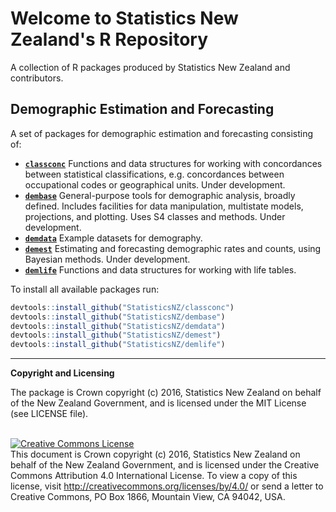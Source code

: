 # Welcome to Statistics New Zealand's R Repository

A collection of R packages produced by Statistics New Zealand and contributors.


## Demographic Estimation and Forecasting

A set of packages for demographic estimation and forecasting consisting of:

+ [**`classconc`**](https://github.com/StatisticsNZ/classconc) Functions and data structures for working with concordances between statistical classifications, e.g. concordances between  occupational codes or geographical units. Under development.
+ [**`dembase`**](https://github.com/StatisticsNZ/dembase) General-purpose tools for demographic analysis, broadly defined.  Includes facilities for data manipulation, multistate models, projections, and plotting.  Uses S4 classes and methods. Under development.
+ [**`demdata`**](https://github.com/StatisticsNZ/demdata) Example datasets for demography.
+ [**`demest`**](https://github.com/StatisticsNZ/demest) Estimating and forecasting demographic rates and counts, using Bayesian methods.  Under development.
+ [**`demlife`**](https://github.com/StatisticsNZ/demlife) Functions and data structures for working with life tables.

To install all available packages run:

```r
devtools::install_github("StatisticsNZ/classconc")
devtools::install_github("StatisticsNZ/dembase")
devtools::install_github("StatisticsNZ/demdata")
devtools::install_github("StatisticsNZ/demest")
devtools::install_github("StatisticsNZ/demlife")
```

-----

__Copyright and Licensing__

The package is Crown copyright (c) 2016, Statistics New Zealand on behalf of the New Zealand Government, and is licensed under the MIT License (see LICENSE file).

<br /><a rel="license" href="http://creativecommons.org/licenses/by/4.0/"><img alt="Creative Commons License" style="border-width:0" src="https://i.creativecommons.org/l/by/4.0/88x31.png" /></a><br />This document is Crown copyright (c) 2016, Statistics New Zealand on behalf of the New Zealand Government, and is licensed under the Creative Commons Attribution 4.0 International License. To view a copy of this license, visit http://creativecommons.org/licenses/by/4.0/ or send a letter to Creative Commons, PO Box 1866, Mountain View, CA 94042, USA.
